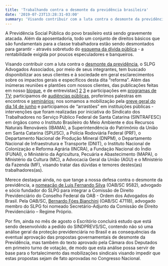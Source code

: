 ```yaml
---
title: 'Trabalhando contra o desmonte da previdência brasileira'
date: '2019-07-23T13:28:31-03:00'
summary: 'Visando contribuir com a luta contra o desmonte da previdência, o SLPG Advogados Associados, por meio de seus integrantes, tem buscado disponibilizar aos seus clientes e à sociedade em geral esclarecimentos sobre os impactos gerais e específicos desta dita “reforma”. Além das inúmeras reuniões e plantões com nossos clientes, das publicações feitas em nosso blogue, e de entrevistase participações em programas de TV; participamos de audiências públicas, proferimos palestras em encontros e seminários; nos somamos a mobilização pela greve geral do dia 14 de junho e participamos de “arrastões” em instituições públicas...'
---
```


A Previdência Social Pública do povo brasileiro está sendo gravemente atacada. Além da aposentadoria, todo um conjunto de direitos básicos que são fundamentais para a classe trabalhadora estão sendo desmontados para garantir - através sobretudo do [esquema da dívida pública](http://www.youtube.com/watch?v=anlS-e663jU&t=7s) - a rentabilidade exigida por poucos especuladores e banqueiros.

Visando contribuir com a luta contra o [desmonte da previdência](http://youtu.be/nH9ylG11XgM), o SLPG Advogados Associados, por meio de seus integrantes, tem buscado disponibilizar aos seus clientes e à sociedade em geral esclarecimentos sobre os impactos gerais e específicos desta dita “reforma”. Além das inúmeras reuniões e plantões com nossos clientes, das publicações feitas em nosso [blogue](https://www.slpgadvogados.adv.br/blogue), e de entrevistas[1](http://desacato.info/retrospectiva-os-passos-de-uma-destruicao/) [2](http://youtu.be/AXStPeOppHE) [3](http://youtu.be/SGQSydVuZjs?list=PLBEsi05g3gwGkOwrqo6NExly4wntJHvkg) e participações em [programas de TV](http://youtu.be/OUNj0ZSAzfk); participamos de [audiências públicas](http://youtu.be/2DwlCIP0MQ0?list=PLBEsi05g3gwGkOwrqo6NExly4wntJHvkg), proferimos palestras em encontros e [seminários](http://youtu.be/7E_T95igO1s?list=PLBEsi05g3gwGkOwrqo6NExly4wntJHvkg); nos somamos a mobilização pela [greve geral do dia 14 de junho](https://www.slpgadvogados.adv.br/noticias/nota-publica-de-adesao-e-apoio-a-greve-geral-de-14-de-junho) e participamos de “arrastões” em instituições públicas - intervenções que foram realizadas por iniciativa do Sindicato dos Trabalhadores no Serviço Público Federal de Santa Catarina (SINTRAFESC) em órgãos como o Instituto Brasileiro do Meio Ambiente e dos Recursos Naturais Renováveis (IBAMA), a Superintendência do Patrimônio da União em Santa Catarina (SPU/SC), a Polícia Rodoviária Federal (PRF), o Departamento Nacional de Produção Mineral (DNPM), o Departamento Nacional de Infraestrutura e Transporte (DNIT), o Instituto Nacional de Colonização e Reforma Agrária (INCRA), a Fundação Nacional do Índio (FUNAI), o Ministério da Agricultura, Pecuária e Abastecimento (MAPA), o MInistério da Cultura (MC), a Advocacia Geral da União (AGU) e o MInistério da Fazenda (MF), visando tratar das dúvidas e temores destes(as) trabalhadores(as).

Merece destaque ainda, no que tange a nossa defesa contra o desmonte da previdência, a [nomeação de Luis Fernando Silva](https://www.slpgadvogados.adv.br/noticias/luis-fernando-silva-e-nomeado-integrante-da-comissao-de-direito-previdenciario-do-conselho) (OAB/SC 9582), advogado e sócio fundador do SLPG para integrar a Comissão de Direito Previdenciário do Conselho Federal da OAB - Ordem dos Advogados do Brasil. Pela OAB/SC, [Bernardo Fóes Bianchini](https://www.slpgadvogados.adv.br/noticias/advogadosas-do-slpg-integrarao-comissoes-da-oab-sc) (OAB/SC 47118), advogado membro do SLPG foi nomeado Secretário-Adjunto da Comissão de Direito Previdenciário – Regime Próprio.

Por fim, ainda no mês de agosto o Escritório concluirá estudo que está sendo desenvolvido a pedido do SINDPREVS/SC, contendo não só uma análise geral da proteção previdenciária no Brasil e as consequências da eventual aprovação das propostas governamentais de desmonte da Previdência, mas também do texto aprovado pela Câmara dos Deputados em primeiro turno de votação, de modo que esta análise possa servir de base para o fortalecimento das mobilizações sindicais visando impedir que estas propostas sejam de fato aprovadas no Congresso Nacional.
